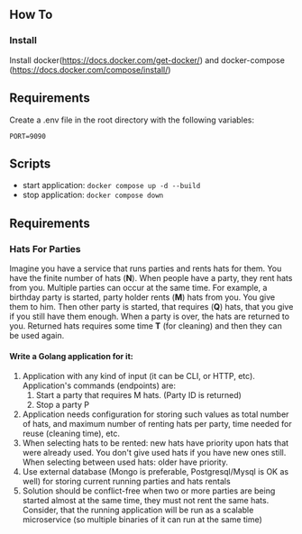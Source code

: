 
## How To

### Install
Install docker(https://docs.docker.com/get-docker/) and docker-compose (https://docs.docker.com/compose/install/)

## Requirements
Create a .env file in the root directory with the following variables:
```
PORT=9090
```

## Scripts
* start application: `docker compose up -d --build`
* stop application: `docker compose down`


## Requirements
### Hats For Parties

Imagine you have a service that runs parties and rents hats for them. You have the finite number of hats (**N**). When people have a party, they rent hats from you. Multiple parties can occur at the same time.
For example, a birthday party is started, party holder rents (**M**) hats from you. You give them to him. Then other party is started, that requires (**Q**) hats, that you give if you still have them enough. When a party is over, the hats are returned to you. Returned hats requires some time **T** (for cleaning) and then they can be used again.

#### Write a Golang application for it:
1. Application with any kind of input (it can be CLI, or HTTP, etc). Application's commands (endpoints) are: 
    1. Start a party that requires M hats. (Party ID is returned)
    2. Stop a party P
2. Application needs configuration for storing such values as total number of hats, and maximum number of renting hats per party, time needed for reuse (cleaning time), etc.
3. When selecting hats to be rented: new hats have priority upon hats that were already used. You don't give used hats if you have new ones still. When selecting between used hats: older have priority.
4. Use external database (Mongo is preferable, Postgresql/Mysql is OK as well) for storing current running parties and hats rentals
5. Solution should be conflict-free when two or more parties are being started almost at the same time, they must not rent the same hats. Consider, that the running application will be run as a scalable microservice (so multiple binaries of it can run at the same time)
